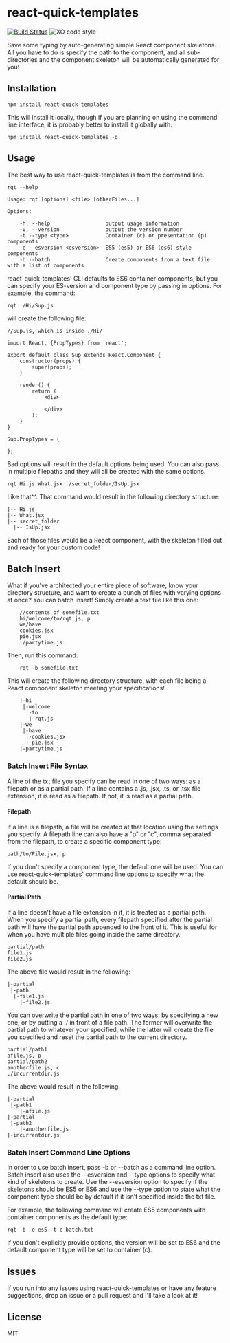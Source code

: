 # react-quick-templates
[![Build Status](https://travis-ci.org/BuvSethia/react-quick-templates.svg?branch=master)](https://travis-ci.org/BuvSethia/react-quick-templates)
![XO code style](https://img.shields.io/badge/code_style-XO-5ed9c7.svg)


Save some typing by auto-generating simple React component skeletons. All you have to do is specify the path to the component, and all sub-directories and the component skeleton will be automatically generated for you!

## Installation
	npm install react-quick-templates

This will install it locally, though if you are planning on using the command line interface, it is probably better to install it globally with:

	npm install react-quick-templates -g

## Usage

The best way to use react-quick-templates is from the command line.

	rqt --help

	Usage: rqt [options] <file> [otherFiles...]

	Options:

		-h, --help                  output usage information
		-V, --version               output the version number
		-t --type <type>            Container (c) or presentation (p) components
		-e --esversion <esversion>  ES5 (es5) or ES6 (es6) style components
		-b --batch                  Create components from a text file with a list of components

react-quick-templates' CLI defaults to ES6 container components, but you can specify your ES-version and component type by passing in options. For example, the command:

	rqt ./Hi/Sup.js

will create the following file:

	//Sup.js, which is inside ./Hi/

	import React, {PropTypes} from 'react';

	export default class Sup extends React.Component {
		constructor(props) {
			super(props);
		}

		render() {
			return (
				<div>

				</div>
			);
		}
	}

	Sup.PropTypes = {

	};


Bad options will result in the default options being used. You can also pass in multiple filepaths and they will all be created with the same options.

	rqt Hi.js What.jsx ./secret_folder/IsUp.jsx

Like that^^. That command would result in the following directory structure:

	|-- Hi.js
	|-- What.jsx
	|-- secret_folder
	  |-- IsUp.jsx

Each of those files would be a React component, with the skeleton filled out and ready for your custom code!

## Batch Insert
What if you've architected your entire piece of software, know your directory structure, and want to create a bunch of files with varying options at once? You can batch insert! Simply create a text file like this one:

		//contents of somefile.txt
		hi/welcome/to/rqt.js, p
		we/have
		cookies.jsx
		pie.jsx
		./partytime.js

Then, run this command:

		rqt -b somefile.txt

This will create the following directory structure, with each file being a React component skeleton meeting your specifications!

		|-hi
		 |-welcome
		  |-to
		   |-rqt.js
		|-we
		 |-have
		  |-cookies.jsx
		  |-pie.jsx
		|-partytime.js

### Batch Insert File Syntax

A line of the txt file you specify can be read in one of two ways: as a filepath or as a partial path. If a line contains a .js, .jsx, .ts, or .tsx file extension, it is read as a filepath. If not, it is read as a partial path.

#### Filepath

If a line is a filepath, a file will be created at that location using the settings you specify. A filepath line can also have a "p" or "c", comma separated from the filepath, to create a specific component type:

	path/to/File.jsx, p

If you don't specify a component type, the default one will be used. You can use react-quick-templates' command line options to specify what the default should be.

#### Partial Path

If a line doesn't have a file extension in it, it is treated as a partial path. When you specify a partial path, every filepath specified after the partial path will have the partial path appended to the front of it. This is useful for when you have multiple files going inside the same directory.

	partial/path
	file1.js
	file2.js

The above file would result in the following:

	|-partial
	 |-path
	  |-file1.js
		|-file2.js

You can overwrite the partial path in one of two ways: by specifying a new one, or by putting a ./ in front of a file path. The former will overwrite the partial path to whatever your specified, while the latter will create the file you specified and reset the partial path to the current directory.

	partial/path1
	afile.js, p
	partial/path2
	anotherfile.js, c
	./incurrentdir.js

The above would result in the following:

	|-partial
 	 |-path1
		|-afile.js
	|-partial
	 |-path2
		|-anotherfile.js
	|-incurrentdir.js

### Batch Insert Command Line Options

In order to use batch insert, pass -b or --batch as a command line option. Batch insert also uses the --esversion and --type options to specify what kind of skeletons to create. Use the --esversion option to specify if the skeletons should be ES5 or ES6 and use the --type option to state what the component type should be by default if it isn't specified inside the txt file.

For example, the following command will create ES5 components with container components as the default type:

	rqt -b -e es5 -t c batch.txt

If you don't explicitly provide options, the version will be set to ES6 and the default component type will be set to container (c).

## Issues
If you run into any issues using react-quick-templates or have any feature suggestions, drop an issue or a pull request and I'll take a look at it!

## License
MIT
